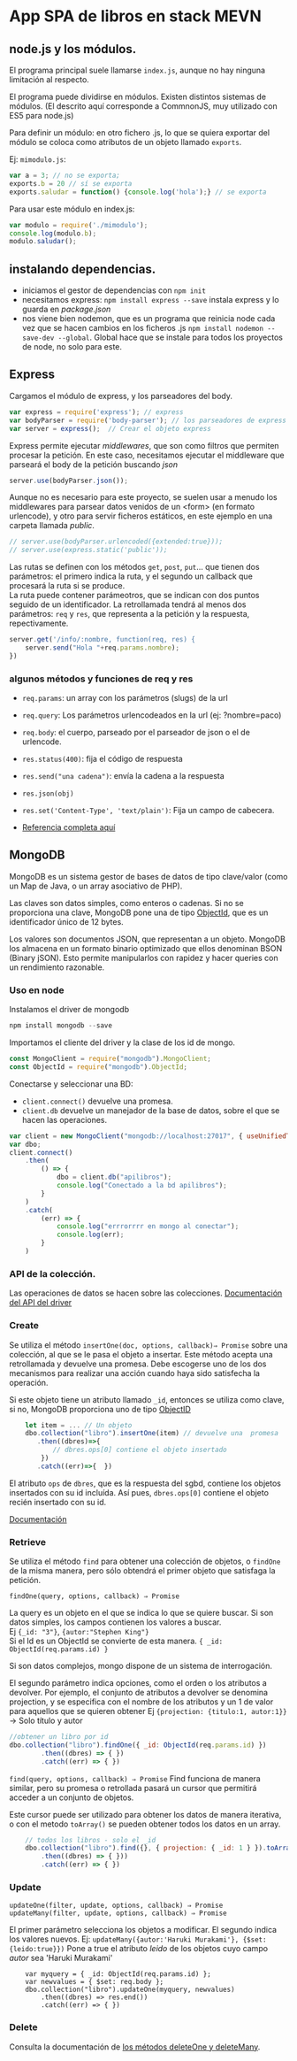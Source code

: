 # App SPA de libros en stack MEVN

## node.js y los módulos.

El programa principal suele llamarse `index.js`, aunque no hay ninguna limitación al respecto.

El programa puede dividirse en módulos. Existen distintos sistemas de módulos. (El descrito aquí corresponde a CommnonJS, muy utilizado con ES5 para node.js)

Para definir un módulo: en otro fichero .js, lo que se quiera exportar del módulo se coloca como atributos de un objeto llamado `exports`.

Ej: `mimodulo.js`:

```js
var a = 3; // no se exporta;
exports.b = 20 // sí se exporta
exports.saludar = function() {console.log('hola');} // se exporta
```

Para usar este módulo en index.js:

```js
var modulo = require('./mimodulo');
console.log(modulo.b);
modulo.saludar();
```

## instalando dependencias.
* iniciamos el gestor de dependencias con `npm init`
* necesitamos express: `npm install express --save` instala express y lo guarda en _package.json_
* nos viene bien nodemon, que es un programa que reinicia node cada vez que se hacen cambios en los
  ficheros .js `npm install nodemon --save-dev --global`. Global hace que se instale para todos los proyectos de node, no solo para este. 

## Express
Cargamos el módulo de express, y los parseadores del body.
```js
var express = require('express'); // express
var bodyParser = require('body-parser'); // los parseadores de express
var server = express();  // Crear el objeto express
```

Express permite ejecutar _middlewares_, que son como filtros que permiten procesar la petición. En este caso, necesitamos ejecutar el middleware que parseará el body de la petición buscando _json_

```js
server.use(bodyParser.json());
```

Aunque no es necesario para este proyecto, se suelen usar a menudo los middlewares para parsear datos venidos de un &lt;form&gt; (en formato urlencode), y otro para servir ficheros estáticos, en este ejemplo en una carpeta llamada _public_.

```js
// server.use(bodyParser.urlencoded({extended:true}));
// server.use(express.static('public'));
```

Las rutas se definen con los métodos `get`, `post`, `put`... que tienen dos parámetros: el primero indica la ruta, y el segundo un callback que procesará la ruta si se produce.  
La ruta puede contener parámeotros, que se indican con dos puntos seguido de un identificador.
La retrollamada tendrá al menos dos parámetros: `req` y `res`, que representa a la petición y la respuesta, repectivamente.

```js
server.get('/info/:nombre, function(req, res) {
    server.send("Hola "+req.params.nombre);
})
```

### algunos métodos y funciones de req y res

* `req.params`: un array con los parámetros (slugs) de la url
* `req.query`: Los parámetros urlencodeados en la url (ej: ?nombre=paco)
* `req.body`: el cuerpo, parseado por el parseador de json o el de urlencode.

* `res.status(400)`: fija el código de respuesta
* `res.send("una cadena")`: envía la cadena a la respuesta
* `res.json(obj)`
* `res.set('Content-Type', 'text/plain')`: Fija un campo de cabecera.

* [Referencia completa aquí](https://expressjs.com/es/api.html)



## MongoDB

MongoDB es un sistema gestor de bases de datos de tipo clave/valor (como un Map de Java, o un array asociativo de PHP). 

Las claves son datos simples, como enteros o cadenas. Si no se proporciona una clave, MongoDB pone una de tipo [ObjectId](https://docs.mongodb.com/manual/reference/method/ObjectId/), que es un identificador único de 12 bytes. 

Los valores son documentos JSON, que representan a un objeto. MongoDB los almacena en un formato binario optimizado que ellos denominan BSON (Binary jSON). Esto permite manipularlos con rapidez y hacer queries con un rendimiento razonable.

### Uso en node

Instalamos el driver de mongodb

```js
npm install mongodb --save
```

Importamos el cliente del driver y la clase de los id de mongo.

```js
const MongoClient = require("mongodb").MongoClient;
const ObjectId = require("mongodb").ObjectId;
```

Conectarse y seleccionar una BD:  
* `client.connect()`  devuelve una promesa.  
* `client.db` devuelve un manejador de la base de datos, sobre el que se hacen las operaciones.  

```js
var client = new MongoClient("mongodb://localhost:27017", { useUnifiedTopology: true });
var dbo;
client.connect()
    .then(
        () => {
            dbo = client.db("apilibros");
            console.log("Conectado a la bd apilibros");
        }
    )
    .catch(
        (err) => {
            console.log("errrorrrr en mongo al conectar");
            console.log(err);
        }
    )
```

### API de la colección.

Las operaciones de datos se hacen sobre las colecciones.
[Documentación del API del driver](http://mongodb.github.io/node-mongodb-native/3.5/api/Collection.html)

### Create

Se utiliza el método `insertOne(doc, options, callback)⇒ Promise` sobre una colección, al que se le pasa el objeto a insertar.
Este método acepta una retrollamada y devuelve una promesa. Debe escogerse uno de los dos mecanismos para realizar una acción cuando haya sido satisfecha la operación.

Si este objeto tiene un atributo llamado `_id`, entonces se utiliza como clave, si no, MongoDB proporciona uno de tipo [ObjectID](https://docs.mongodb.com/manual/reference/method/ObjectId/)

```js
    let item = ... // Un objeto
    dbo.collection("libro").insertOne(item) // devuelve una  promesa
       .then((dbres)=>{
           // dbres.ops[0] contiene el objeto insertado
        })
       .catch((err)=>{  })
```

El atributo `ops` de `dbres`, que es la respuesta del sgbd, contiene los objetos insertados con su id incluída. Así pues, `dbres.ops[0]` contiene el objeto recién insertado con su id.

[Documentación](http://mongodb.github.io/node-mongodb-native/3.5/api/Collection.html#insertOne)

### Retrieve

Se utiliza el método `find` para obtener una colección de objetos, o `findOne` de la misma manera, pero sólo obtendrá el primer objeto que satisfaga la petición.

`findOne(query, options, callback) ⇒ Promise`

La query es un objeto en el que se indica lo que se quiere buscar. Si son datos simples, los campos contienen los valores a buscar.  
Ej `{_id: "3"}`, `{autor:"Stephen King"}`  
Si el Id es un ObjectId se convierte de esta manera.
`{ _id: ObjectId(req.params.id) }`

Si son datos complejos, mongo dispone de un sistema de interrogación.

El segundo parámetro indica opciones, como el orden o los atributos a devolver. Por ejemplo, el conjunto de atributos a devolver se denomina projection, y se especifica con el nombre de los atributos y un 1 de valor para aquellos que se quieren obtener
Ej `{projection: {titulo:1, autor:1}}` -> Solo título y autor

```js
//obtener un libro por id
dbo.collection("libro").findOne({ _id: ObjectId(req.params.id) })
        .then((dbres) => { })
        .catch((err) => { })
```

`find(query, options, callback) ⇒ Promise`
Find funciona de manera similar, pero su promesa o retrollada pasará un cursor que permitirá acceder a un conjunto de objetos.

Este cursor puede ser utilizado para obtener los datos de manera iterativa, o con el metodo `toArray()` se pueden obtener todos los datos en un array.

```js
    // todos los libros - solo el _id
    dbo.collection("libro").find({}, { projection: { _id: 1 } }).toArray()
        .then((dbres) => { }))
        .catch((err) => { })
```

### Update

`updateOne(filter, update, options, callback) ⇒ Promise`  
`updateMany(filter, update, options, callback) ⇒ Promise`  

El primer parámetro selecciona los objetos a modificar. 
El segundo indica los valores nuevos.
Ej: `updateMany({autor:'Haruki Murakami'}, {$set: {leido:true}})`
 Pone a true el atributo _leido_ de los objetos cuyo campo _autor_ sea 'Haruki Murakami' 

```
    var myquery = { _id: ObjectId(req.params.id) };
    var newvalues = { $set: req.body };
    dbo.collection("libro").updateOne(myquery, newvalues)
        .then((dbres) => res.end())
        .catch((err) => { })

```

### Delete

Consulta la documentación de [los métodos deleteOne y deleteMany](http://mongodb.github.io/node-mongodb-native/3.5/api/Collection.html).

